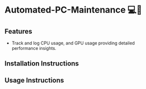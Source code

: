 # Automated-PC-Maintenance 💻🔧

## Features
* Track and log CPU usage, and GPU usage providing detailed performance insights.


## Installation Instructions

## Usage Instructions

